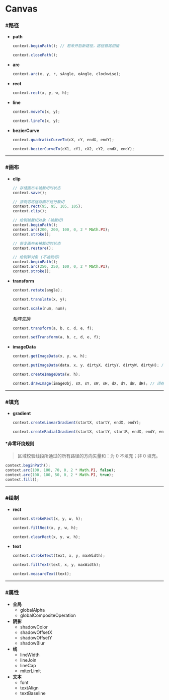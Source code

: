 # Canvas #

### #路径 ###
+ __path__

    ```javascript
    context.beginPath(); // 若未开启新路径，路径首尾相接
    ```
    ```javascript
    context.closePath();
    ```
+ __arc__

    ```javascript
    context.arc(x, y, r, sAngle, eAngle, clockwise);
    ```
+ __rect__

    ```javascript
    context.rect(x, y, w, h);
    ```
+ __line__

    ```javascript
    context.moveTo(x, y);
    ```
    ```javascript
    context.lineTo(x, y);
    ```
+ __bezierCurve__

    ```javascript
    context.quadraticCurveTo(cX, cY, endX, endY);
    ```
    ```javascript
    context.bezierCurveTo(cX1, cY1, cX2, cY2, endX, endY);
    ```

*****

### #画布 ###
+ __clip__

    ```javascript
    // 存储画布未被裁切时状态
    context.save();
    
    // 按裁切路径将画布进行裁切
    context.rect(95, 95, 105, 105);
    context.clip();
    
    // 绘制被裁切对象 (被裁切)
    context.beginPath();
    context.arc(200, 200, 100, 0, 2 * Math.PI);
    context.stroke();
    
    // 恢复画布未被裁切时状态
    context.restore();
    
    // 绘制新对象 (不被裁切)
    context.beginPath();
    context.arc(250, 250, 100, 0, 2 * Math.PI);
    context.stroke();
    ```
+ __transform__

    ```javascript
    context.rotate(angle);
    ```
    ```javascript
    context.translate(x, y);
    ```
    ```javascript
    context.scale(num, num);
    ```

    _矩阵变换_
    ```javascript
    context.transform(a, b, c, d, e, f);
    ```
    ```javascript
    context.setTransform(a, b, c, d, e, f);
    ```
+ __imageData__

    ```javascript
    context.getImageData(x, y, w, h);
    ```
    ```javascript  
    context.putImageData(data, x, y, dirtyX, dirtyY, dirtyW, dirtyH); // 不受全局属性影响
    ```
    ```javascript
    context.createImageData(w, h);
    ```
    ```javascript
    context.drawImage(imageObj, sX, sY, sW, sH, dX, dY, dW, dH); // 须在图片加载完毕后执行，受全局属性影响
    ```

*****

### #填充 ###
+ __gradient__

    ```javascript
    context.createLinearGradient(startX, startY, endX, endY);
    ```
    ```javascript
    context.createRadialGradient(startX, startY, startR, endX, endY, endR);
    ```

#### *非零环绕规则 ####

> 区域校验线段所通过的所有路径的方向矢量和：为 0 不填充；非 0 填充。

```javascript
context.beginPath();
context.arc(100, 100, 70, 0, 2 * Math.PI, false);
context.arc(100, 100, 50, 0, 2 * Math.PI, true);
context.fill();
```

*****

### #绘制 ###
+ __rect__

    ```javascript
    context.strokeRect(x, y, w, h);
    ```
    ```javascript
    context.fillRect(x, y, w, h);
    ```
    ```javascript
    context.clearRect(x, y, w, h);
    ```
+ __text__

    ```javascript
    context.strokeText(text, x, y, maxWidth);
    ```
    ```javascript
    context.fillText(text, x, y, maxWidth);
    ```
    ```javascript
    context.measureText(text);
    ```

*****

### #属性 ###
+ __全局__
    + globalAlpha
    + globalCompositeOperation
+ __阴影__
    + shadowColor
    + shadowOffsetX
    + shadowOffsetY
    + shadowBlur
+ __线__
    + lineWidth
    + lineJoin
    + lineCap
    + miterLimit
+ __文本__
    + font
    + textAlign
    + textBaseline